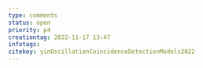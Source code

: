```yaml
---
type: comments
status: open
priority: p4
creationtag: 2022-11-17 13:47
infotags:
citekey: yinOscillationCoincidenceDetectionModels2022
---
```

